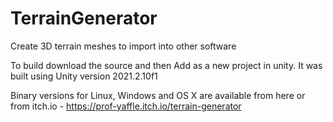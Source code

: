 # TerrainGenerator
Create 3D terrain meshes to import into other software

To build download the source and then Add as a new project in unity. It was built using Unity version 2021.2.10f1

Binary versions for Linux, Windows and OS X are available from here or from itch.io - https://prof-yaffle.itch.io/terrain-generator
